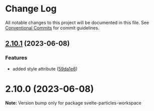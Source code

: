 # Change Log

All notable changes to this project will be documented in this file.
See [Conventional Commits](https://conventionalcommits.org) for commit guidelines.

## [2.10.1](https://github.com/tsparticles/svelte/compare/v2.10.0...v2.10.1) (2023-06-08)


### Features

* added style attribute ([59da1e6](https://github.com/tsparticles/svelte/commit/59da1e6d992b5efbbd34f5769d26cb8973cc1b81))





# 2.10.0 (2023-06-08)

**Note:** Version bump only for package svelte-particles-workspace

